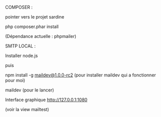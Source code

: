 COMPOSER :

pointer vers le projet sardine

php composer.phar install

(Dépendance actuelle : phpmailer)


SMTP LOCAL :

Installer node.js

puis

npm install -g maildev@1.0.0-rc2 (pour installer maildev qui a fonctionner pour moi)

maildev (pour le lancer)

Interface graphique
http://127.0.0.1:1080

(voir la view mailtest)



